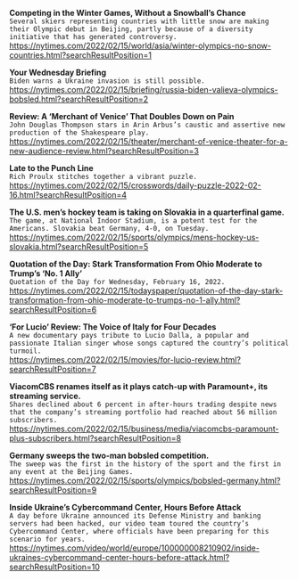 **Competing in the Winter Games, Without a Snowball’s Chance**\
`Several skiers representing countries with little snow are making their Olympic debut in Beijing, partly because of a diversity initiative that has generated controversy.`\
https://nytimes.com/2022/02/15/world/asia/winter-olympics-no-snow-countries.html?searchResultPosition=1

**Your Wednesday Briefing**\
`Biden warns a Ukraine invasion is still possible.`\
https://nytimes.com/2022/02/15/briefing/russia-biden-valieva-olympics-bobsled.html?searchResultPosition=2

**Review: A ‘Merchant of Venice’ That Doubles Down on Pain**\
`John Douglas Thompson stars in Arin Arbus’s caustic and assertive new production of the Shakespeare play.`\
https://nytimes.com/2022/02/15/theater/merchant-of-venice-theater-for-a-new-audience-review.html?searchResultPosition=3

**Late to the Punch Line**\
`Rich Proulx stitches together a vibrant puzzle.`\
https://nytimes.com/2022/02/15/crosswords/daily-puzzle-2022-02-16.html?searchResultPosition=4

**The U.S. men’s hockey team is taking on Slovakia in a quarterfinal game.**\
`The game, at National Indoor Stadium, is a potent test for the Americans. Slovakia beat Germany, 4-0, on Tuesday.`\
https://nytimes.com/2022/02/15/sports/olympics/mens-hockey-us-slovakia.html?searchResultPosition=5

**Quotation of the Day: Stark Transformation From Ohio Moderate to Trump’s ‘No. 1 Ally’**\
`Quotation of the Day for Wednesday, February 16, 2022.`\
https://nytimes.com/2022/02/15/todayspaper/quotation-of-the-day-stark-transformation-from-ohio-moderate-to-trumps-no-1-ally.html?searchResultPosition=6

**‘For Lucio’ Review: The Voice of Italy for Four Decades**\
`A new documentary pays tribute to Lucio Dalla, a popular and passionate Italian singer whose songs captured the country’s political turmoil.`\
https://nytimes.com/2022/02/15/movies/for-lucio-review.html?searchResultPosition=7

**ViacomCBS renames itself as it plays catch-up with Paramount+, its streaming service.**\
`Shares declined about 6 percent in after-hours trading despite news that the company’s streaming portfolio had reached about 56 million subscribers.`\
https://nytimes.com/2022/02/15/business/media/viacomcbs-paramount-plus-subscribers.html?searchResultPosition=8

**Germany sweeps the two-man bobsled competition.**\
`The sweep was the first in the history of the sport and the first in any event at the Beijing Games.`\
https://nytimes.com/2022/02/15/sports/olympics/bobsled-germany.html?searchResultPosition=9

**Inside Ukraine’s Cybercommand Center, Hours Before Attack**\
`A day before Ukraine announced its Defense Ministry and banking servers had been hacked, our video team toured the country’s Cybercommand Center, where officials have been preparing for this scenario for years.`\
https://nytimes.com/video/world/europe/100000008210902/inside-ukraines-cybercommand-center-hours-before-attack.html?searchResultPosition=10

